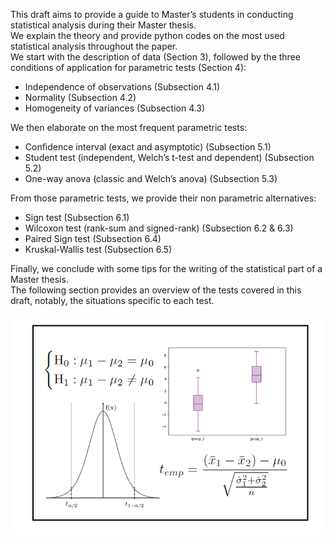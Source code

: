 This draft aims to provide a guide to Master’s students in conducting statistical analysis during their Master thesis.  
We explain the theory and provide python codes on the most used statistical analysis throughout the paper.  
We start with the description of data (Section 3), followed by the three conditions of application for parametric tests (Section 4):  

- Independence of observations (Subsection 4.1)  
- Normality (Subsection 4.2)  
- Homogeneity of variances (Subsection 4.3)  

We then elaborate on the most frequent parametric tests:  

- Confidence interval (exact and asymptotic) (Subsection 5.1)  
- Student test (independent, Welch’s t-test and dependent) (Subsection 5.2)  
- One-way anova (classic and Welch’s anova) (Subsection 5.3)  

From those parametric tests, we provide their non parametric alternatives:  

- Sign test (Subsection 6.1)  
- Wilcoxon test (rank-sum and signed-rank) (Subsection 6.2 & 6.3)  
- Paired Sign test (Subsection 6.4)  
- Kruskal-Wallis test (Subsection 6.5)  

Finally, we conclude with some tips for the writing of the statistical part of a Master thesis.  
The following section provides an overview of the tests covered in this draft, notably, the situations specific to each test.


![Statistical guidance](https://github.com/lynndelcon/Statistical-Guidance/blob/main/statguide.png)
